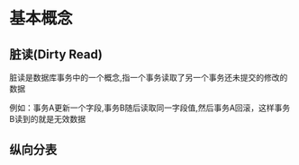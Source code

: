 # 基本概念

## 脏读(Dirty Read)

脏读是数据库事务中的一个概念,指一个事务读取了另一个事务还未提交的修改的数据

例如：事务A更新一个字段,事务B随后读取同一字段值,然后事务A回滚，这样事务B读到的就是无效数据

## 纵向分表

